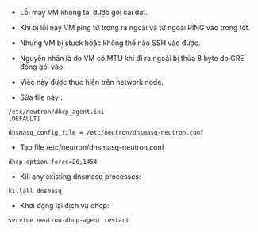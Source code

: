 
- Lỗi máy VM không tải được gói cài đặt.
- Khi bị lỗi này VM ping từ trong ra ngoài và từ ngoài PING vào trong tốt.
- Nhưng VM bị stuck hoặc không thể nào SSH vào được.
- Nguyên nhân là do VM có MTU khi đi ra ngoài bị thừa 8 byte do GRE đóng gói vào.
- Việc này được thực hiện trên network node.


- Sửa file này :
```
/etc/neutron/dhcp_agent.ini
[DEFAULT]
...
dnsmasq_config_file = /etc/neutron/dnsmasq-neutron.conf
```
- Tạo file /etc/neutron/dnsmasq-neutron.conf 
```
dhcp-option-force=26,1454
```
- Kill any existing dnsmasq processes:
```
killall dnsmasq
```
- Khởi động lại dịch vụ dhcp:

```
service neutron-dhcp-agent restart
```
